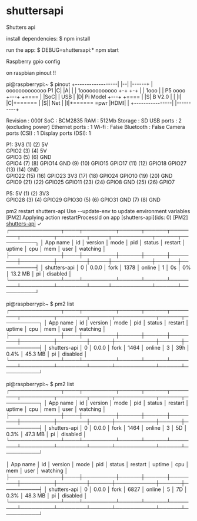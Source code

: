 # shuttersapi
Shutters api


   install dependencies:
     $ npm install

   run the app:
     $ DEBUG=shuttersapi:* npm start




Raspberry gpio config

on raspbian pinout !!

pi@raspberrypi:~ $ pinout
+------------------| |--| |------+
| ooooooooooooo P1 |C|  |A|      |
| 1oooooooooooo    +-+  +-+      |
|    1ooo                        |
| P5 oooo        +---+          +====
|                |SoC|          | USB
|   |D| Pi Model +---+          +====
|   |S| B  V2.0                  |
|   |I|                  |C|+======
|                        |S||   Net
|                        |I|+======
=pwr             |HDMI|          |
+----------------|    |----------+

Revision           : 000f
SoC                : BCM2835
RAM                : 512Mb
Storage            : SD
USB ports          : 2 (excluding power)
Ethernet ports     : 1
Wi-fi              : False
Bluetooth          : False
Camera ports (CSI) : 1
Display ports (DSI): 1

P1:
   3V3  (1) (2)  5V    
 GPIO2  (3) (4)  5V    
 GPIO3  (5) (6)  GND   
 GPIO4  (7) (8)  GPIO14
   GND  (9) (10) GPIO15
GPIO17 (11) (12) GPIO18
GPIO27 (13) (14) GND   
GPIO22 (15) (16) GPIO23
   3V3 (17) (18) GPIO24
GPIO10 (19) (20) GND   
 GPIO9 (21) (22) GPIO25
GPIO11 (23) (24) GPIO8 
   GND (25) (26) GPIO7 

P5:
    5V (1) (2) 3V3   
GPIO28 (3) (4) GPIO29
GPIO30 (5) (6) GPIO31
   GND (7) (8) GND   


pm2 restart shutters-api
Use --update-env to update environment variables
[PM2] Applying action restartProcessId on app [shutters-api](ids: 0)
[PM2] [shutters-api](0) ✓
┌──────────────┬────┬─────────┬──────┬──────┬────────┬─────────┬────────┬─────┬───────────┬──────┬──────────┐
│ App name     │ id │ version │ mode │ pid  │ status │ restart │ uptime │ cpu │ mem       │ user │ watching │
├──────────────┼────┼─────────┼──────┼──────┼────────┼─────────┼────────┼─────┼───────────┼──────┼──────────┤
│ shutters-api │ 0  │ 0.0.0   │ fork │ 1378 │ online │ 1       │ 0s     │ 0%  │ 13.2 MB   │ pi   │ disabled │
└──────────────┴────┴─────────┴──────┴──────┴────────┴─────────┴────────┴─────┴───────────┴──────┴──────────┘

pi@raspberrypi:~ $ pm2 list
┌──────────────┬────┬─────────┬──────┬──────┬────────┬─────────┬────────┬──────┬───────────┬──────┬──────────┐
│ App name     │ id │ version │ mode │ pid  │ status │ restart │ uptime │ cpu  │ mem       │ user │ watching │
├──────────────┼────┼─────────┼──────┼──────┼────────┼─────────┼────────┼──────┼───────────┼──────┼──────────┤
│ shutters-api │ 0  │ 0.0.0   │ fork │ 1464 │ online │ 3       │ 39h    │ 0.4% │ 45.3 MB   │ pi   │ disabled │
└──────────────┴────┴─────────┴──────┴──────┴────────┴─────────┴────────┴──────┴───────────┴──────┴──────────┘

pi@raspberrypi:~ $ pm2 list
┌──────────────┬────┬─────────┬──────┬──────┬────────┬─────────┬────────┬──────┬───────────┬──────┬──────────┐
│ App name     │ id │ version │ mode │ pid  │ status │ restart │ uptime │ cpu  │ mem       │ user │ watching │
├──────────────┼────┼─────────┼──────┼──────┼────────┼─────────┼────────┼──────┼───────────┼──────┼──────────┤
│ shutters-api │ 0  │ 0.0.0   │ fork │ 1464 │ online │ 3       │ 5D     │ 0.3% │ 47.3 MB   │ pi   │ disabled │
└──────────────┴────┴─────────┴──────┴──────┴────────┴─────────┴────────┴──────┴───────────┴──────┴──────────┘



│ App name     │ id │ version │ mode │ pid  │ status │ restart │ uptime │ cpu  │ mem       │ user │ watching │
├──────────────┼────┼─────────┼──────┼──────┼────────┼─────────┼────────┼──────┼───────────┼──────┼──────────┤
│ shutters-api │ 0  │ 0.0.0   │ fork │ 6827 │ online │ 5       │ 7D     │ 0.3% │ 48.3 MB   │ pi   │ disabled │
└──────────────┴────┴─────────┴──────┴──────┴────────┴─────────┴────────┴──────┴───────────┴──────┴──────────┘
